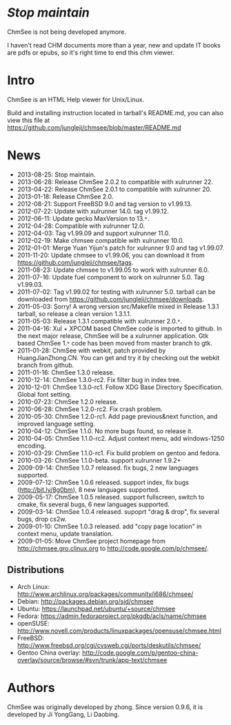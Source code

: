 # **_Stop maintain_** #

ChmSee is not being developed anymore.

I haven't read CHM documents more than a year, new and update IT books are pdfs or epubs, so it's right time to end this chm viewer.

# Intro #

ChmSee is an HTML Help viewer for Unix/Linux.

Build and installing instruction located in tarball's README.md, you can also view this file at https://github.com/jungleji/chmsee/blob/master/README.md

# News #
  * 2013-08-25: Stop maintain.
  * 2013-06-28: Release ChmSee 2.0.2 to compatible with xulrunner 22.
  * 2013-04-22: Release ChmSee 2.0.1 to compatible with xulrunner 20.
  * 2013-01-18: Release ChmSee 2.0.
  * 2012-08-21: Support FreeBSD 9.0 and tag version to v1.99.13.
  * 2012-07-22: Update with xulrunner 14.0. tag v1.99.12.
  * 2012-06-11: Update gecko MaxVersion to 13.`*`.
  * 2012-04-28: Compatible with xulrunner 12.0.
  * 2012-04-03: Tag v1.99.09 and support xulrunner 11.0.
  * 2012-02-19: Make chmsee compatible with xulrunner 10.0.
  * 2012-01-01: Merge Yuan Yijun's patch for xulrunner 9.0 and tag v1.99.07.
  * 2011-11-20: Update chmsee to v1.99.06, you can download it from https://github.com/jungleji/chmsee/tags.
  * 2011-08-23: Update chmsee to v1.99.05 to work with xulrunner 6.0.
  * 2011-07-16: Update fuel component to work on xulrunner 5.0. Tag v1.99.03.
  * 2011-07-02: Tag v1.99.02 for testing with xulrunner 5.0. tarball can be downloaded from https://github.com/jungleji/chmsee/downloads.
  * 2011-05-03: Sorry! A wrong version src/Makefile mixed in Release 1.3.1 tarball, so release a clean version 1.3.1.1.
  * 2011-05-03: Release 1.3.1 compatible with xulrunner 2.0.`*`.
  * 2011-04-16: Xul + XPCOM based ChmSee code is imported to github. In the next major release, ChmSee will be a xulrunner application. Gtk based ChmSee 1.`*` code has been moved from master branch to gtk.
  * 2011-01-28: ChmSee with webkit, patch provided by HuangJianZhong.CN. You can get and try it by checking out the webkit branch from github.
  * 2011-01-16: ChmSee 1.3.0 release.
  * 2010-12-14: ChmSee 1.3.0-rc2. Fix filter bug in index tree.
  * 2010-12-01: ChmSee 1.3.0-rc1. Follow XDG Base Directory Specification. Global font setting.
  * 2010-07-23: ChmSee 1.2.0 release.
  * 2010-06-28: ChmSee 1.2.0-rc2. Fix crash problem.
  * 2010-05-30: ChmSee 1.2.0-rc1. Add page previous&next function, and improved language setting.
  * 2010-04-12: ChmSee 1.1.0. No more bugs found, so release it.
  * 2010-04-05: ChmSee 1.1.0-rc2. Adjust context menu, add windows-1250 encoding.
  * 2010-03-29: ChmSee 1.1.0-rc1. Fix build problem on gentoo and fedora.
  * 2010-03-26: ChmSee 1.1.0-beta. support xulrunner 1.9.2+
  * 2009-09-14: ChmSee 1.0.7 released. fix bugs, 2 new languages supported.
  * 2009-07-12: ChmSee 1.0.6 released. support index, fix bugs (http://bit.ly/8g0bm), 8 new languages supported.
  * 2009-05-17: ChmSee 1.0.5 released. support fullscreen, switch to cmake, fix several bugs, 6 new languages supported.
  * 2009-03-14: ChmSee 1.0.4 released. supoprt "drag & drop", fix several bugs, drop cs2w.
  * 2009-01-10: ChmSee 1.0.3 released. add "copy page location" in context menu, update translation.
  * 2009-01-05: Move ChmSee project homepage from http://chmsee.gro.clinux.org to http://code.google.com/p/chmsee/.


## Distributions ##
  * Arch Linux: http://www.archlinux.org/packages/community/i686/chmsee/
  * Debian: http://packages.debian.org/sid/chmsee
  * Ubuntu: https://launchpad.net/ubuntu/+source/chmsee
  * Fedora: https://admin.fedoraproject.org/pkgdb/acls/name/chmsee
  * openSUSE: http://www.novell.com/products/linuxpackages/opensuse/chmsee.html
  * FreeBSD: http://www.freebsd.org/cgi/cvsweb.cgi/ports/deskutils/chmsee/
  * Gentoo China overlay: http://code.google.com/p/gentoo-china-overlay/source/browse/#svn/trunk/app-text/chmsee

# Authors #

ChmSee was originally developed by zhong. Since version 0.9.6, it is developed by Ji YongGang, Li Daobing.
